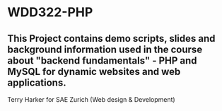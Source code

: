 # WDD322-PHP
This Project contains demo scripts, slides and background information used in the course about "backend fundamentals" - PHP and MySQL for dynamic websites and web applications.
---
Terry Harker for SAE Zurich (Web design & Development)
